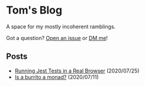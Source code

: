 # Tom's Blog

A space for my mostly incoherent ramblings.

Got a question? [Open an issue](https://github.com/tom-sherman/blog/issues/new?assignees=&labels=question&template=question.md&title=) or [DM me](https://twitter.com/tomus_sherman)!

## Posts

- [Running Jest Tests in a Real Browser](https://github.com/tom-sherman/blog/blob/master/posts/02-running-jest-tests-in-a-browser.md) (2020/07/25)
- [Is a burrito a monad?](https://github.com/tom-sherman/blog/blob/master/posts/01-is-a-burrito-a-monad.md) (2020/07/11)
